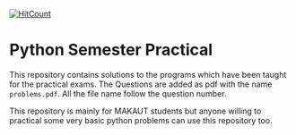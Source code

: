 [![HitCount](http://hits.dwyl.io/debdutgoswami/python-semester-practical.svg)](http://hits.dwyl.io/debdutgoswami/python-semester-practical)

# Python Semester Practical

This repository contains solutions to the programs which have been taught for the practical exams. The Questions are added as pdf with the name ```problems.pdf```. All the file name follow the question number.

This repository is mainly for MAKAUT students but anyone willing to practical some very basic python problems can use this repository too.
